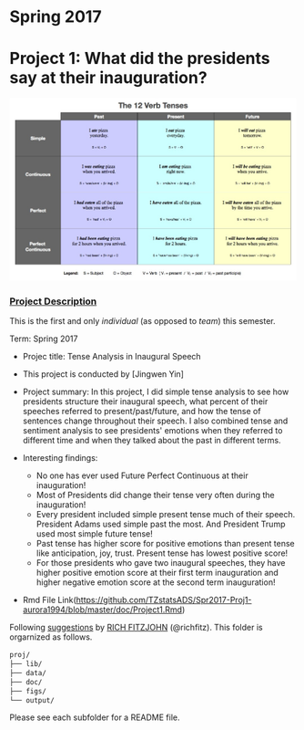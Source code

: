 # Spring 2017
# Project 1: What did the presidents say at their inauguration?

![image](figs/verbtenses.jpg)

### [Project Description](doc/)
This is the first and only *individual* (as opposed to *team*) this semester. 

Term: Spring 2017

+ Projec title: Tense Analysis in Inaugural Speech
+ This project is conducted by [Jingwen Yin]

+ Project summary: In this project, I did simple tense analysis to see how presidents structure their inaugural speech, what percent of their speeches referred to present/past/future, and how the tense of sentences change throughout their speech. I also combined tense and sentiment analysis to see presidents' emotions when they referred to different time and when they talked about the past in different terms.

+ Interesting findings: 
	+ No one has ever used Future Perfect Continuous at their inauguration!
	+ Most of Presidents did change their tense very often during the inauguration!
	+ Every president included simple present tense much of their speech. President Adams used simple past the most. And President Trump used most simple future tense!
	+ Past tense has higher score for positive emotions than present tense like anticipation, joy, trust. Present tense has lowest positive score!
	+ For those presidents who gave two inaugural speeches, they have higher positive emotion score at their first term inauguration and higher negative emotion score at the second term inauguration!

+ Rmd File Link(https://github.com/TZstatsADS/Spr2017-Proj1-aurora1994/blob/master/doc/Project1.Rmd)

Following [suggestions](http://nicercode.github.io/blog/2013-04-05-projects/) by [RICH FITZJOHN](http://nicercode.github.io/about/#Team) (@richfitz). This folder is orgarnized as follows.

```
proj/
├── lib/
├── data/
├── doc/
├── figs/
└── output/
```

Please see each subfolder for a README file.
